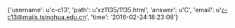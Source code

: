 {'username': u'c-c13', 'path': u'xz1135/1135.html', 'answer': u'C', 'email': u'c-c13@mails.tsinghua.edu.cn', 'time': '2016-02-24:18:23:08'}